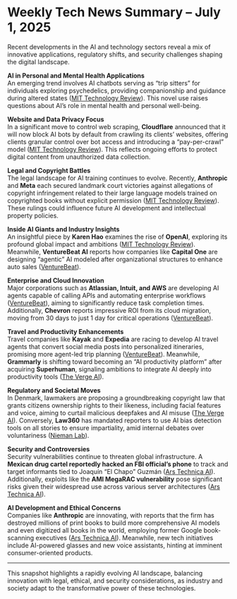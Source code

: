 # Weekly Tech News Summary – July 1, 2025

Recent developments in the AI and technology sectors reveal a mix of innovative applications, regulatory shifts, and security challenges shaping the digital landscape.

**AI in Personal and Mental Health Applications**  
An emerging trend involves AI chatbots serving as “trip sitters” for individuals exploring psychedelics, providing companionship and guidance during altered states ([MIT Technology Review](https://www.technologyreview.com/2025/07/01/1119513/ai-sit-trip-psychedelics/)). This novel use raises questions about AI’s role in mental health and personal well-being.

**Website and Data Privacy Focus**  
In a significant move to control web scraping, **Cloudflare** announced that it will now block AI bots by default from crawling its clients’ websites, offering clients granular control over bot access and introducing a “pay-per-crawl” model ([MIT Technology Review](https://www.technologyreview.com/2025/07/01/1119498/cloudflare-will-now-by-default-block-ai-bots-from-crawling-its-clients-websites/)). This reflects ongoing efforts to protect digital content from unauthorized data collection.

**Legal and Copyright Battles**  
The legal landscape for AI training continues to evolve. Recently, **Anthropic** and **Meta** each secured landmark court victories against allegations of copyright infringement related to their large language models trained on copyrighted books without explicit permission ([MIT Technology Review](https://www.technologyreview.com/2025/07/01/1119486/ai-copyright-meta-anthropic/)). These rulings could influence future AI development and intellectual property policies.

**Inside AI Giants and Industry Insights**  
An insightful piece by **Karen Hao** examines the rise of **OpenAI**, exploring its profound global impact and ambitions ([MIT Technology Review](https://www.technologyreview.com/2025/06/30/1118540/roundtables-inside-openais-empire-with-karen-hao/)). Meanwhile, **VentureBeat AI** reports how companies like **Capital One** are designing “agentic” AI modeled after organizational structures to enhance auto sales ([VentureBeat](https://venturebeat.com/ai/capital-one-builds-agentic-ai-modeled-after-its-own-org-chart-to-supercharge-auto-sales/)).

**Enterprise and Cloud Innovation**  
Major corporations such as **Atlassian, Intuit, and AWS** are developing AI agents capable of calling APIs and automating enterprise workflows ([VentureBeat](https://venturebeat.com/ai/enterprise-giants-atlassian-intuit-and-aws-are-planning-for-a-world-where-agents-call-the-apis/)), aiming to significantly reduce task completion times. Additionally, **Chevron** reports impressive ROI from its cloud migration, moving from 30 days to just 1 day for critical operations ([VentureBeat](https://venturebeat.com/data-infrastructure/from-30-days-to-1-chevrons-cloud-migration-roi-in-real-numbers/)).

**Travel and Productivity Enhancements**  
Travel companies like **Kayak** and **Expedia** are racing to develop AI travel agents that convert social media posts into personalized itineraries, promising more agent-led trip planning ([VentureBeat](https://venturebeat.com/ai/kayak-and-expedia-race-to-build-ai-travel-agents-that-turn-social-posts-into-itineraries/)). Meanwhile, **Grammarly** is shifting toward becoming an “AI productivity platform” after acquiring **Superhuman**, signaling ambitions to integrate AI deeply into productivity tools ([The Verge AI](https://www.theverge.com/news/696056/grammarly-acquires-superhuman-email-app-ai-platform)).

**Regulatory and Societal Moves**  
In Denmark, lawmakers are proposing a groundbreaking copyright law that grants citizens ownership rights to their likeness, including facial features and voice, aiming to curtail malicious deepfakes and AI misuse ([The Verge AI](https://www.theguardian.com/technology/2025/jun/27/deepfakes-denmark-copyright-law-artificial-intelligence)). Conversely, **Law360** has mandated reporters to use AI bias detection tools on all stories to ensure impartiality, amid internal debates over voluntariness ([Nieman Lab](http://niemanlab.org/2025/07/law360-mandates-reporters-use-ai-bias-detection-on-all-stories/)).

**Security and Controversies**  
Security vulnerabilities continue to threaten global infrastructure. A **Mexican drug cartel reportedly hacked an FBI official’s phone** to track and target informants tied to Joaquín “El Chapo” Guzmán ([Ars Technica AI](https://arstechnica.com/security/2025/06/mexican-drug-cartel-hacked-fbi-officials-phone-to-track-informant-report-says/)). Additionally, exploits like the **AMI MegaRAC vulnerability** pose significant risks given their widespread use across various server architectures ([Ars Technica AI](https://arstechnica.com/security/2025/06/active-exploitation-of-ami-management-tool-imperils-thousands-of-servers/)).

**AI Development and Ethical Concerns**  
Companies like **Anthropic** are innovating, with reports that the firm has destroyed millions of print books to build more comprehensive AI models and even digitized all books in the world, employing former Google book-scanning executives ([Ars Technica AI](https://arstechnica.com/ai/2025/06/anthropic-destroyed-millions-of-print-books-to-build-its-ai-models/)). Meanwhile, new tech initiatives include AI-powered glasses and new voice assistants, hinting at imminent consumer-oriented products.

---

This snapshot highlights a rapidly evolving AI landscape, balancing innovation with legal, ethical, and security considerations, as industry and society adapt to the transformative power of these technologies.